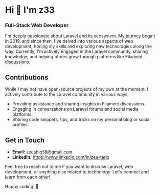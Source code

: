 # Hi 👋 I'm z33

### Full-Stack Web Developer

I'm deeply passionate about Laravel and its ecosystem. My journey began in 2019, and since then, I've delved into various aspects of web development, honing my skills and exploring new technologies along the way. Currently, I'm actively engaged in the Laravel community, sharing knowledge, and helping others grow through platforms like Filament discussions.


## Contributions

While I may not have open-source projects of my own at the moment, I actively contribute to the Laravel community in various ways:

- Providing assistance and sharing insights in Filament discussions.
- Engaging in conversations on Laravel forums and social media platforms.
- Sharing code snippets, tips, and tricks on my personal blog or social profiles.

## Get in Touch

- **Email:** zeeshiq58@gmail.com
- **LinkedIn:** https://www.linkedin.com/in/zee-tariq

Feel free to reach out to me if you want to discuss Laravel, web development, or anything else related to technology. Let's connect and learn from each other!

Happy coding! 🚀


<!--
**zeeshantariq08/zeeshantariq08** is a ✨ _special_ ✨ repository because its `README.md` (this file) appears on your GitHub profile.

Here are some ideas to get you started:

- 🔭 I’m currently working on ...
- 🌱 I’m currently learning ...
- 👯 I’m looking to collaborate on ...
- 🤔 I’m looking for help with ...
- 💬 Ask me about ...
- 📫 How to reach me: ...
- 😄 Pronouns: ...
- ⚡ Fun fact: ...
-->
